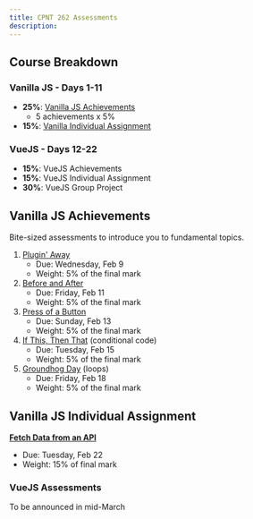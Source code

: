 ```yaml
---
title: CPNT 262 Assessments
description: 
---
```

<aside class="sidebar">

## Course Breakdown
### Vanilla JS - Days 1-11
- **25%**: [Vanilla JS Achievements](#vanilla-js-achievements)
    - 5 achievements x 5% 
- **15%**: [Vanilla Individual Assignment](vanilla-jS-individual-assignment)

### VueJS - Days 12-22
- **15%**: VueJS Achievements
- **15%**: VueJS Individual Assignment
- **30%**: VueJS Group Project

</aside>

<section class="content">

## Vanilla JS Achievements
Bite-sized assessments to introduce you to fundamental topics.
1. [Plugin' Away](/cpnt-262/assignments/achievement-1)
    - Due: Wednesday, Feb 9
    - Weight: 5% of the final mark
2. [Before and After](/cpnt-262/assignments/achievement-2)
    - Due: Friday, Feb 11
    - Weight: 5% of the final mark
3. [Press of a Button](/cpnt-262/assignments/achievement-3)
    - Due: Sunday, Feb 13
    - Weight: 5% of the final mark
4. [If This, Then That](/cpnt-262/assignments/achievement-4) (conditional code)
    - Due: Tuesday, Feb 15
    - Weight: 5% of the final mark
5. [Groundhog Day](/cpnt-262/assignments/achievement-5) (loops)
    - Due: Friday, Feb 18
    - Weight: 5% of the final mark

## Vanilla JS Individual Assignment
**[Fetch Data from an API](/cpnt-262/assignments/assignment-1)**
- Due: Tuesday, Feb 22
- Weight: 15% of final mark

### VueJS Assessments
To be announced in mid-March

</section>